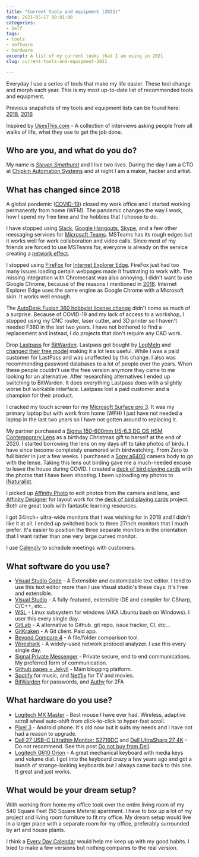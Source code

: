 ```yaml
---
title: "Current tools and equipment (2021)"
date: 2021-05-17 00:01:00
categories:
- Self
tags:
- tools
- software
- hardware
excerpt: A list of my current tooks that I am using in 2021
slug: current-tools-and-equipment-2021

---
```


Everyday I use a series of tools that make my life easier. These tool change and morph each year. This is my most up-to-date list of recommended tools and equipment.

Previous snapshots of my tools and equipment lists can be found here: [2018](/tools-2018), [2016](/tools-2016)

Inspired by [UsesThis.com](https://usesthis.com/) - A collection of interviews asking people from all walks of life, what they use to get the job done.

## Who are you, and what do you do?

My name is [*Steven Smethurst*](/about) and I live two lives. During the day I am a CTO at [Chipkin Automation Systems](http://store.chipkin.com/) and at night I am a maker, hacker and artist.

## What has changed since 2018

A global pandemic ([COVID-19](https://en.wikipedia.org/wiki/COVID-19)) closed my work office and I started working permanently from home (WFM). The pandemic changes the way I work, how I spend my free time and the hobbies that I choose to do.

I have stopped using [Slack](https://slack.com/intl/en-ca/), [Google Hangouts](https://hangouts.google.com/), [Skype](https://www.skype.com/en/), and a few other messaging services for [Microsoft Teams](https://www.microsoft.com/en-ca/microsoft-teams/group-chat-software). MSTeams has its rough edges but it works well for work collaboration and video calls. Since most of my friends are forced to use MSTeams for, everyone is already on the service creating a [network effect](https://en.wikipedia.org/wiki/Network_effect).

I stopped using [FireFox](https://www.mozilla.org/en-CA/firefox/) for [Internet Explorer Edge](https://www.microsoft.com/en-us/edge). FireFox just had too many issues loading certain webpages made it frustrating to work with. The missing integration with Chromecast was also annoying. I didn't want to use Google Chrome, because of the reasons I mentioned in [2018](/tools-2018). Internet Explorer Edge uses the same engine as Google Chrome with a Microsoft skin. It works well enough.

The [AutoDesk Fusion 360 hobbyist license change](https://hackaday.com/2020/09/16/autodesk-announces-major-changes-to-fusion-360-personal-use-license-terms/) didn't come as much of a surprise. Because of COVID-19 and my lack of access to a workshop, I stopped using my CNC router, laser cutter, and 3D printer so I haven't needed F360 in the last two years. I have not bothered to find a replacement and instead, I do projects that don't require any CAD work.

Drop [Lastpass](https://www.lastpass.com/) for [BitWarden](https://bitwarden.com/). Lastpass got bought by [LogMeIn](https://www.logmein.com/) and [changed their free model](https://support.logmeininc.com/lastpass/help/what-can-i-expect-to-change-for-lastpass-free-on-march-16-2021) making it a lot less useful. While I was a paid customer for LastPass and was unaffected by this change. I also was recommending password databases to a lot of people over the years. When these people couldn't use the free version anymore they came to me looking for an alternative. After researching alternatives I ended up switching to BitWarden. It does everything Lastpass does with a slightly worse but workable interface. Lastpass lost a paid customer and a champion for their product.

I cracked my touch screen for my [Microsoft Surface pro 3](https://en.wikipedia.org/wiki/Surface_Pro_3). It was my primary laptop but with work from home (WFH) I just have not needed a laptop in the last two years so I have not gotten around to replacing it.

My partner purchased a [Sigma 150-600mm f/5-6.3 DG OS HSM Contemporary Lens](https://www.bhphotovideo.com/c/product/1082154-REG/sigma_150_600mm_f_5_6_3_dg_os.html) as a birthday Christmas gift to herself at the end of 2020. I started borrowing the lens on my days off to take photos of birds. I have since become completely enamored with birdwatching. From Zero to full birder in just a few weeks. I purchased a [Sony a6400](https://www.sony.ca/en/electronics/interchangeable-lens-cameras/ilce-6400) camera body to go with the lense. Taking this lens out birding gave me a much-needed excuse to leave the house during COVID. I created a [deck of bird playing cards](/projects/2021-bird-playing-cards) with the photos that I have been shooting. I been uploading my photos to [INaturalist](https://www.inaturalist.org/people/funvill).

I picked up [Affinity Photo](https://affinity.serif.com/en-us/photo/) to edit photos from the camera and lens, and [Affinity Designer](https://affinity.serif.com/en-us/designer/) for layout work for the [deck of bird playing cards](/projects/2021-bird-playing-cards) project. Both are great tools with fantastic learning resources.

I got 34inch+ ultra-wide monitors that I was wishing for in 2018 and I didn't like it at all. I ended up switched back to three 27inch monitors that I much prefer. It's easier to position the three separate monitors in the orientation that I want rather than one very large curved monitor.

I use [Calendly](https://calendly.com/) to schedule meetings with customers.

## What software do you use?

- [Visual Studio Code](https://code.visualstudio.com/) - A Extensible and customizable text editor. I tend to use this text editor more than I use Visual studio's these days. It's Free and extensible.
- [Visual Studio](https://www.visualstudio.com/vs/community/) - A fully-featured, extensible IDE and compiler for CSharp, C/C++, etc...
- [WSL](https://docs.microsoft.com/en-us/windows/wsl/install-win10) - Linux subsystem for windows (AKA Ubuntu bash on Windows). I user this every single day.
- [GitLab](https://about.gitlab.com/) - A alternative to Github. git repo, issue tracker, CI, etc...
- [GitKraken](https://www.gitkraken.com/) - A Git client. Paid app.
- [Beyond Compare 4](http://www.scootersoftware.com/) - A file/folder comparison tool.
- [Wireshark](https://www.wireshark.org/) - A widely-used network protocol analyzer. I use this every single day.
- [Signal Private Messenger](https://play.google.com/store/apps/details?id=org.thoughtcrime.securesms&hl=en) - Private secure, end to end communications. My preferred form of communication.
- [Github pages + Jekyll](https://github.com/funvill/funvill.github.io) - Main blogging platform.
- [Spotify](https://www.spotify.com/ca-en/) for music, and [Netflix](https://www.netflix.com/ca/) for TV and movies.
- [BitWarden](https://bitwarden.com/) for passwords, and [Authy](https://authy.com/) for 2FA

## What hardware do you use?

- [Logitech MX Master](http://www.logitech.com/en-ca/product/mx-master) - Best mouse I have ever had. Wireless, adaptive scroll wheel auto-shift from click-to-click to hyper-fast scroll.
- [Pixel 3](https://store.google.com/ca/product/pixel_3) - Android phone. It's old now but it suits my needs and I have not had a reason to upgrade.
- [Dell 27 USB-C Ultrathin Monitor: S2719DC](https://www.dell.com/en-ca/shop/dell-27-usb-c-ultrathin-monitor-s2719dc/apd/210-aqpv/monitors-monitor-accessories) and [Dell UltraSharp 27 4K](https://www.dell.com/en-ca/shop/ultrasharp-27-4k-usb-c-monitor-u2720q/apd/210-avjv/monitors-monitor-accessories) - Do not recommend. See this post [Do not buy from Dell](/dont-buy-from-dell).
- [Logitech G610 Orion](https://www.tomsguide.com/us/logitech-g610-orion,review-3506.html) - A great mechanical keyboard with media keys and volume dial. I got into the keyboard crazy a few years ago and got a bunch of strange-looking keyboards but I always came back to this one. It great and just works.

## What would be your dream setup?

With working from home my office took over the entire living room of my 540 Square Feet (50 Square Meters) apartment. I have to box up a lot of my project and living room furniture to fit my office. My dream setup would live in a larger place with a separate room for my office, preferably surrounded by art and house plants.

I think a [Every Day Calendar](https://www.kickstarter.com/projects/simonegiertz/the-every-day-calendar) would help me keep up with my good habits. I tried to make a few versions but nothing compares to the real version.
